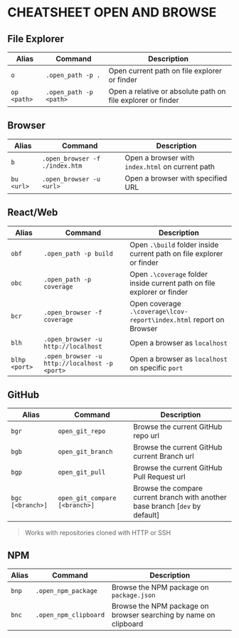 # CHEATSHEET OPEN AND BROWSE

## File Explorer

|Alias|Command|Description|
|---|---|---|
|`o`|`.open_path -p .`|Open current path on file explorer or finder|
|`op <path>`|`.open_path -p <path>`|Open a relative or absolute path on file explorer or finder|

## Browser

|Alias|Command|Description|
|---|---|---|
|`b`|`.open_browser -f ./index.htm`|Open a browser with `index.html` on current path|
|`bu <url>`|`.open_browser -u <url>`|Open a browser with specified URL|

## React/Web

|Alias|Command|Description|
|---|---|---|
|`obf`|`.open_path -p build`|Open `.\build` folder inside current path on file explorer or finder|
|`obc`|`.open_path -p coverage`|Open `.\coverage` folder inside current path on file explorer or finder|
|`bcr`|`.open_browser -f coverage`|Open coverage `.\coverage\lcov-report\index.html` report on Browser|
|`blh`|`.open_browser -u http://localhost`|Open a browser as `localhost`|
|`blhp <port>`|`.open_browser -u http://localhost -p <port>`|Open a browser as `localhost` on specific `port`|

## GitHub

|Alias|Command|Description|
|---|---|---|
|`bgr`|`open_git_repo`|Browse the current GitHub repo url|
|`bgb`|`open_git_branch`|Browse the current GitHub current Branch url|
|`bgp`|`open_git_pull`|Browse the current GitHub Pull Request url|
|`bgc [<branch>]`|`open_git_compare [<branch>]`|Browse the compare current branch with another base branch [`dev` by default] |

> Works with repositories cloned with HTTP or SSH

## NPM

|Alias|Command|Description|
|---|---|---|
|`bnp`|`.open_npm_package`| Browse the NPM package on `package.json`|
|`bnc`|`.open_npm_clipboard`|Browse the NPM package on browser searching by name on clipboard|
